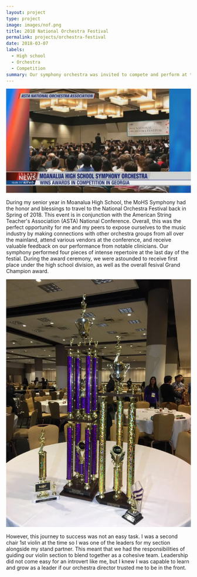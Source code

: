 ```yaml
---
layout: project
type: project
image: images/nof.png
title: 2018 National Orchestra Festival
permalink: projects/orchestra-festival
date: 2018-03-07
labels:
  - High school
  - Orchestra
  - Competition
summary: Our symphony orchestra was invited to compete and perform at the 2018 National Orchestra Festival in Atlanta, Georgia
---
```


<img class="ui medium left floated image" src="../images/orchestra-news.png">

During my senior year in Moanalua High School, the MoHS Symphony had the honor and blessings to travel to the National Orchestra Festival back in Spring of 2018. This event is in conjunction with the American String Teacher's Association (ASTA) National Conference. Overall, this was the perfect opportunity for me and my peers to expose ourselves to the music industry by making connections with other orchestra groups from all over the mainland, attend various vendors at the conference, and receive valuable feedback on our performance from notable clinicians. Our symphony performed four pieces of intense repertoire at the last day of the festial. During the award ceremony, we were astounded to receive first place under the high school division, as well as the overall fesival Grand Champion award.

<img class="ui medium right floated image" src="../images/orchestra-trophies.png">

However, this journey to success was not an easy task. I was a second chair 1st violin at the time so I was one of the leaders for my section alongside my stand partner. This meant that we had the responsibilities of guiding our violin section to blend together as a cohesive team. Leadership did not come easy for an introvert like me, but I knew I was capable to learn and grow as a leader if our orchestra director trusted me to be in the front.
